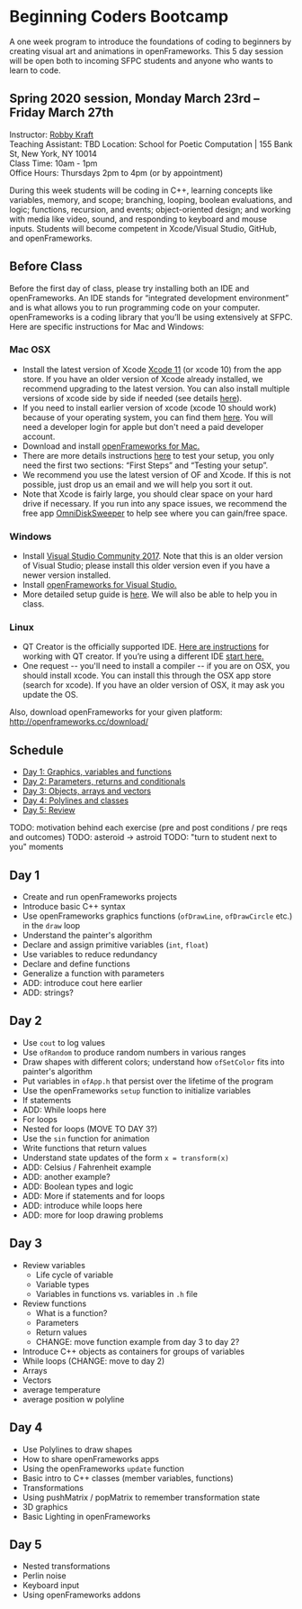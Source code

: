 # Beginning Coders Bootcamp
A one week program to introduce the foundations of coding to beginners by creating visual art and animations in openFrameworks. This 5 day session will be open both to incoming SFPC students and anyone who wants to learn to code.

## Spring 2020 session, Monday March 23rd – Friday March 27th  
Instructor: [Robby Kraft](http://robbykraft.com/)  
Teaching Assistant: TBD
Location: School for Poetic Computation | 155 Bank St, New York, NY 10014  
Class Time: 10am - 1pm  
Office Hours: Thursdays 2pm to 4pm (or by appointment)  

During this week students will be coding in C++, learning concepts like variables, memory, and scope; branching, looping, boolean evaluations, and logic; functions, recursion, and events; object-oriented design; and working with media like video, sound, and responding to keyboard and mouse inputs. Students will become competent in Xcode/Visual Studio, GitHub, and openFrameworks.

## Before Class
Before the first day of class, please try installing both an IDE and openFrameworks. An IDE stands for “integrated development environment” and is what allows you to run programming code on your computer. openFrameworks is a coding library that you’ll be using extensively at SFPC. Here are specific instructions for Mac and Windows:

### Mac OSX
- Install the latest version of Xcode [Xcode 11](https://apps.apple.com/us/app/xcode/id497799835?mt=12) (or xcode 10) from the app store. If you have an older version of Xcode already installed, we recommend upgrading to the latest version.  You can also install multiple versions of xcode side by side if needed (see details [here](https://medium.com/@hacknicity/working-with-multiple-versions-of-xcode-e331c01aa6bc)).
- If you need to install earlier version of xcode (xcode 10 should work) because of your operating system, you can find them [here](https://developer.apple.com/download/more/?q=xcode).  You will need a developer login for apple but don't need a paid developer account.  
- Download and install [openFrameworks for Mac.](https://openframeworks.cc/download/)
- There are more details instructions [here](https://openframeworks.cc/setup/xcode/) to test your setup, you only need the first two sections: “First Steps” and “Testing your setup”.
- We recommend you use the latest version of OF and Xcode. If this is not possible, just drop us an email and we will help you sort it out.
- Note that Xcode is fairly large, you should clear space on your hard drive if necessary.  If you run into any space issues, we recommend the free app [OmniDiskSweeper](https://www.omnigroup.com/more) to help see where you can gain/free space.

### Windows
- Install [Visual Studio Community 2017](https://www.techspot.com/downloads/6278-visual-studio.html). Note that this is an older version of Visual Studio; please install this older version even if you have a newer version installed.
- Install [openFrameworks for Visual Studio.](https://openframeworks.cc/download/)
- More detailed setup guide is [here](https://openframeworks.cc/setup/vs/). We will also be able to help you in class.

### Linux
- QT Creator is the officially supported IDE. [Here are instructions](https://openframeworks.cc/setup/qtcreator/) for working with QT creator. If you’re using a different IDE [start here.](https://openframeworks.cc/setup/linux-install/)
- One request -- you'll need to install a compiler -- if you are on OSX, you should install xcode.  You can install this through the OSX app store (search for xcode). If you have an older version of OSX, it may ask you update the OS.  

Also, download openFrameworks for your given platform: http://openframeworks.cc/download/

## Schedule

- [Day 1: Graphics, variables and functions](1_graphics_variables_functions)
- [Day 2: Parameters, returns and conditionals](2_parameters_returns_conditionals)
- [Day 3: Objects, arrays and vectors](3_objects_arrays_vectors)
- [Day 4: Polylines and classes](4_polylines_classes)
- [Day 5: Review](5_review)

TODO: motivation behind each exercise (pre and post conditions / pre reqs and outcomes)
TODO: asteroid -> astroid
TODO: "turn to student next to you" moments

## Day 1

- Create and run openFrameworks projects
- Introduce basic C++ syntax
- Use openFrameworks graphics functions (`ofDrawLine`, `ofDrawCircle` etc.) in the `draw` loop
- Understand the painter's algorithm
- Declare and assign primitive variables (`int`, `float`)
- Use variables to reduce redundancy
- Declare and define functions
- Generalize a function with parameters
- ADD: introduce cout here earlier
- ADD: strings?

## Day 2

- Use `cout` to log values
- Use `ofRandom` to produce random numbers in various ranges
- Draw shapes with different colors; understand how `ofSetColor` fits into painter's algorithm
- Put variables in `ofApp.h` that persist over the lifetime of the program
- Use the openFrameworks `setup` function to initialize variables
- If statements
- ADD: While loops here
- For loops
- Nested for loops (MOVE TO DAY 3?)
- Use the `sin` function for animation
- Write functions that return values
- Understand state updates of the form `x = transform(x)`
- ADD: Celsius / Fahrenheit example
- ADD: another example?
- ADD: Boolean types and logic
- ADD: More if statements and for loops
- ADD: introduce while loops here
- ADD: more for loop drawing problems



## Day 3

- Review variables
  - Life cycle of variable
  - Variable types
  - Variables in functions vs. variables in `.h` file
- Review functions
  - What is a function?
  - Parameters
  - Return values
  - CHANGE: move function example from day 3 to day 2?
- Introduce C++ objects as containers for groups of variables
- While loops (CHANGE: move to day 2)
- Arrays
- Vectors
- average temperature
- average position w polyline


## Day 4

- Use Polylines to draw shapes
- How to share openFrameworks apps
- Using the openFrameworks `update` function
- Basic intro to C++ classes (member variables, functions)
- Transformations
- Using pushMatrix / popMatrix to remember transformation state
- 3D graphics
- Basic Lighting in openFrameworks

## Day 5

- Nested transformations
- Perlin noise
- Keyboard input
- Using openFrameworks addons
